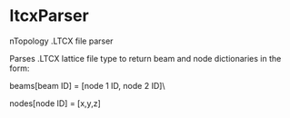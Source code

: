 # ltcxParser
nTopology .LTCX file parser

Parses .LTCX lattice file type to return beam and node dictionaries in the form:

beams[beam ID] = [node 1 ID, node 2 ID]\

nodes[node ID] = [x,y,z]
